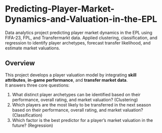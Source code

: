 # Predicting-Player-Market-Dynamics-and-Valuation-in-the-EPL
Data analytics project predicting player market dynamics in the EPL using FIFA-23, FPL, and Transfermarkt data. Applied clustering, classification, and regression to identify player archetypes, forecast transfer likelihood, and estimate market valuations.
## Overview
This project develops a player valuation model by integrating **skill attributes**, **in-game performance**, and **transfer market data**.  
It answers three core questions:
1. What distinct player archetypes can be identified based on their performance, overall rating, and market valuation? (Clustering)
2. Which players are the most likely to be transferred in the next season based on their performance, overall rating, and market valuation? (Classification)
3. Which factor is the best predictor for a player’s market valuation in the future? (Regression)

